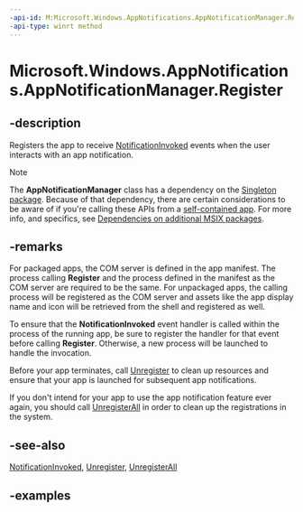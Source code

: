 ```yaml
---
-api-id: M:Microsoft.Windows.AppNotifications.AppNotificationManager.Register
-api-type: winrt method
---
```


# Microsoft.Windows.AppNotifications.AppNotificationManager.Register

<!--
public void Register ();
-->

## -description

Registers the app to receive [NotificationInvoked](xref:Microsoft.Windows.AppNotifications.AppNotificationManager.NotificationInvoked) events when the user interacts with an app notification.

> [!NOTE]
> The **AppNotificationManager** class has a dependency on the [Singleton package](/windows/apps/windows-app-sdk/deployment-architecture#singleton-package). Because of that dependency, there are certain considerations to be aware of if you're calling these APIs from a [self-contained app](/windows/apps/package-and-deploy/deploy-overview). For more info, and specifics, see [Dependencies on additional MSIX packages](/windows/apps/package-and-deploy/self-contained-deploy/deploy-self-contained-apps#dependencies-on-additional-msix-packages).

## -remarks

For packaged apps, the COM server is defined in the app manifest. The process calling **Register** and the process defined in the manifest as the COM server are required to be the same. For unpackaged apps, the calling process will be registered as the COM server and assets like the app display name and icon will be retrieved from the shell and registered as well.

To ensure that the **NotificationInvoked** event handler is called within the process of the running app, be sure to register the handler for that event before calling **Register**. Otherwise, a new process will be launched to handle the invocation.

Before your app terminates, call [Unregister](xref:Microsoft.Windows.AppNotifications.AppNotificationManager.Unregister) to clean up resources and ensure that your app is launched for subsequent app notifications.

If you don't intend for your app to use the app notification feature ever again, you should call [UnregisterAll](xref:Microsoft.Windows.AppNotifications.AppNotificationManager.UnregisterAll) in order to clean up the registrations in the system.

## -see-also

[NotificationInvoked](xref:Microsoft.Windows.AppNotifications.AppNotificationManager.NotificationInvoked), [Unregister](xref:Microsoft.Windows.AppNotifications.AppNotificationManager.Unregister), [UnregisterAll](xref:Microsoft.Windows.AppNotifications.AppNotificationManager.UnregisterAll)

## -examples

